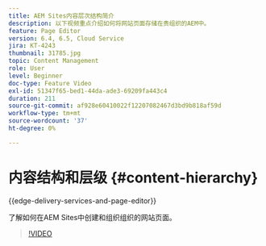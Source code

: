 ```yaml
---
title: AEM Sites内容层次结构简介
description: 以下视频重点介绍如何将网站页面存储在贵组织的AEM中。
feature: Page Editor
version: 6.4, 6.5, Cloud Service
jira: KT-4243
thumbnail: 31785.jpg
topic: Content Management
role: User
level: Beginner
doc-type: Feature Video
exl-id: 51347f65-bed1-44da-ade3-69209fa443c4
duration: 211
source-git-commit: af928e60410022f12207082467d3bd9b818af59d
workflow-type: tm+mt
source-wordcount: '37'
ht-degree: 0%

---
```


# 内容结构和层级 {#content-hierarchy}

{{edge-delivery-services-and-page-editor}}

了解如何在AEM Sites中创建和组织组织的网站页面。

>[!VIDEO](https://video.tv.adobe.com/v/31785?quality=12&learn=on)
